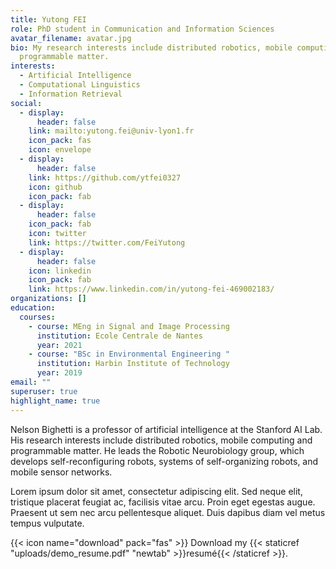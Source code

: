 ```yaml
---
title: Yutong FEI
role: PhD student in Communication and Information Sciences
avatar_filename: avatar.jpg
bio: My research interests include distributed robotics, mobile computing and
  programmable matter.
interests:
  - Artificial Intelligence
  - Computational Linguistics
  - Information Retrieval
social:
  - display:
      header: false
    link: mailto:yutong.fei@univ-lyon1.fr
    icon_pack: fas
    icon: envelope
  - display:
      header: false
    link: https://github.com/ytfei0327
    icon: github
    icon_pack: fab
  - display:
      header: false
    icon_pack: fab
    icon: twitter
    link: https://twitter.com/FeiYutong
  - display:
      header: false
    icon: linkedin
    icon_pack: fab
    link: https://www.linkedin.com/in/yutong-fei-469002183/
organizations: []
education:
  courses:
    - course: MEng in Signal and Image Processing
      institution: Ecole Centrale de Nantes
      year: 2021
    - course: "BSc in Environmental Engineering "
      institution: Harbin Institute of Technology
      year: 2019
email: ""
superuser: true
highlight_name: true
---
```


Nelson Bighetti is a professor of artificial intelligence at the Stanford AI Lab. His research interests include distributed robotics, mobile computing and programmable matter. He leads the Robotic Neurobiology group, which develops self-reconfiguring robots, systems of self-organizing robots, and mobile sensor networks.

Lorem ipsum dolor sit amet, consectetur adipiscing elit. Sed neque elit, tristique placerat feugiat ac, facilisis vitae arcu. Proin eget egestas augue. Praesent ut sem nec arcu pellentesque aliquet. Duis dapibus diam vel metus tempus vulputate.

{{< icon name="download" pack="fas" >}} Download my {{< staticref "uploads/demo_resume.pdf" "newtab" >}}resumé{{< /staticref >}}.
